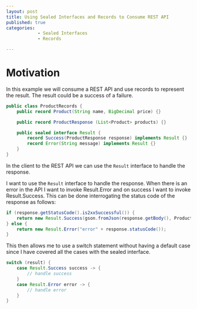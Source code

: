 ```yaml
---
layout: post
title: Using Sealed Interfaces and Records to Consume REST API
published: true
categories: 
            - Sealed Interfaces
            - Records

---
```

# Motivation

In this example we will consume a REST API and use records to represent the result. The result could be a success of a failure.

```java
public class ProductRecords {
    public record Product(String name, BigDecimal price) {}

    public record ProductResponse (List<Product> products) {}

    public sealed interface Result {
        record Success(ProductResponse response) implements Result {}
        record Error(String message) implements Result {}
    }
}
```

In the client to the REST API we can use the `Result` interface to handle the response.


I want to use the `Result` interface to handle the response. When there is an error in the API I want to invoke Result.Error and on success I want to invoke Result.Success. This can be done interrogating the status code of the response as follows:

```java
if (response.getStatusCode().is2xxSuccessful()) {
    return new Result.Success(gson.fromJson(response.getBody(), ProductResponse.class));
} else {
    return new Result.Error("error" + response.statusCode());
}
``` 

This then allows me to use a switch statement without having a default case since I have covered all the cases with the sealed interface.

```java
switch (result) {
    case Result.Success success -> {
        // handle success
    }
    case Result.Error error -> {
        // handle error
    }
}
```







